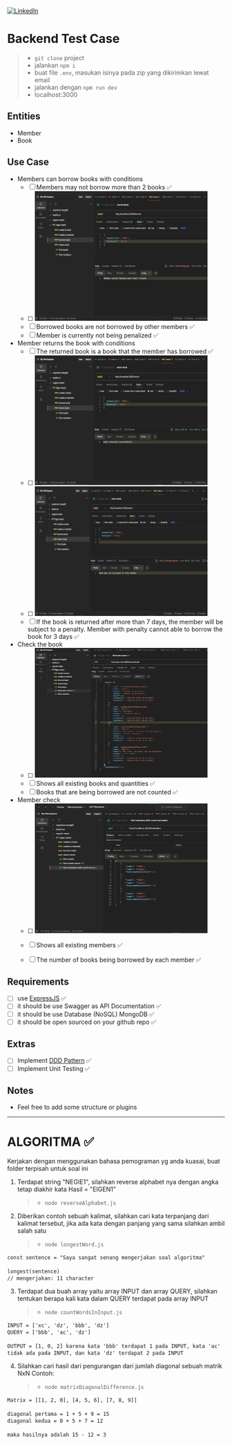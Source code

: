 
<a href="https://linkedin.com/in/muhammad-kemal-pasha-a97770213/" target="_blank">
    <img src="https://cdn-icons-png.flaticon.com/512/174/174857.png" alt="LinkedIn" width="30" height="30">
</a>

# Backend Test Case
> - `git clone` project
> - jalankan `npm i`
> - buat file `.env`, masukan isinya pada zip yang dikirimkan lewat email
> - jalankan dengan `npm run dev`
> - localhost:3000

## Entities

- Member
- Book

## Use Case

- Members can borrow books with conditions
    - [ ]  Members may not borrow more than 2 books ✅
    - [ ]  <img src="https://raw.githubusercontent.com/mkp-kemal/test_eigentrimathema/development/doc/borrow%20not%203%20book.png" alt="Image 2" width="400" height="300">
    - [ ]  Borrowed books are not borrowed by other members ✅
    - [ ]  Member is currently not being penalized ✅
- Member returns the book with conditions
    - [ ]  The returned book is a book that the member has borrowed ✅
    - [ ]  <img src="https://raw.githubusercontent.com/mkp-kemal/test_eigentrimathema/development/doc/return%20book.png" alt="Image 3" width="400" height="300">
    - [ ]  <img src="https://raw.githubusercontent.com/mkp-kemal/test_eigentrimathema/development/doc/return%20no%20borrowed%20book.png" alt="Image 3" width="400" height="300">
    - [ ]  If the book is returned after more than 7 days, the member will be subject to a penalty. Member with penalty cannot able to borrow the book for 3 days ✅
- Check the book
    - [ ]  <img src="https://raw.githubusercontent.com/mkp-kemal/test_eigentrimathema/development/doc/find%20book%20with%20not%20stock%200.png" alt="Image 1" width="400" height="300">
    - [ ]  Shows all existing books and quantities ✅
    - [ ]  Books that are being borrowed are not counted ✅
- Member check
    - [ ]  <img src="https://raw.githubusercontent.com/mkp-kemal/test_eigentrimathema/development/doc/find%20all%20existing%20books%20and%20quantities.png" alt="Image 1" width="400" height="300">
    - [ ]  Shows all existing members ✅
    - [ ]  The number of books being borrowed by each member ✅


## Requirements

- [ ]  use [ExpressJS](https://expressjs.com/) ✅
- [ ]  it should be use Swagger as API Documentation ✅
- [ ]  it should be use Database (NoSQL) MongoDB ✅
- [ ]  it should be open sourced on your github repo ✅

## Extras

- [ ]  Implement [DDD Pattern]([https://khalilstemmler.com/articles/categories/domain-driven-design/](https://khalilstemmler.com/articles/categories/domain-driven-design/)) ✅
- [ ]  Implement Unit Testing ✅

## Notes
- Feel free to add some structure or plugins


------

# ALGORITMA ✅
Kerjakan dengan menggunakan bahasa pemograman yg anda kuasai, buat folder terpisah untuk soal ini

1. Terdapat string "NEGIE1", silahkan reverse alphabet nya dengan angka tetap diakhir kata Hasil = "EIGEN1"
    > - `node reverseAlphabet.js`
2. Diberikan contoh sebuah kalimat, silahkan cari kata terpanjang dari kalimat tersebut, jika ada kata dengan panjang yang sama silahkan ambil salah satu
    > - `node longestWord.js`

```
const sentence = "Saya sangat senang mengerjakan soal algoritma"

longest(sentence) 
// mengerjakan: 11 character
```
3. Terdapat dua buah array yaitu array INPUT dan array QUERY, silahkan tentukan berapa kali kata dalam QUERY terdapat pada array INPUT
    > - `node countWordsInInput.js`
    
```
INPUT = ['xc', 'dz', 'bbb', 'dz']  
QUERY = ['bbb', 'ac', 'dz']  

OUTPUT = [1, 0, 2] karena kata 'bbb' terdapat 1 pada INPUT, kata 'ac' tidak ada pada INPUT, dan kata 'dz' terdapat 2 pada INPUT
```

4. Silahkan cari hasil dari pengurangan dari jumlah diagonal sebuah matrik NxN Contoh:
    > - `node matrixDiagonalDifference.js`

```
Matrix = [[1, 2, 0], [4, 5, 6], [7, 8, 9]]

diagonal pertama = 1 + 5 + 9 = 15 
diagonal kedua = 0 + 5 + 7 = 12 

maka hasilnya adalah 15 - 12 = 3
```

